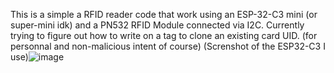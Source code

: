 This is a simple a RFID reader code that work using an ESP-32-C3 mini (or super-mini idk) and a PN532 RFID Module connected via I2C.
Currently trying to figure out how to write on a tag to clone an existing card UID. (for personnal and non-malicious intent of course)
(Screnshot of the ESP32-C3 I use)![image](https://github.com/user-attachments/assets/69db7d6e-f3b7-4b2a-879c-6c831ccec9bc)
